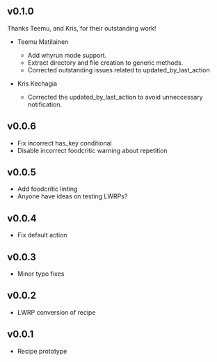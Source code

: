 ## v0.1.0

Thanks Teemu, and Kris, for their outstanding work!

* Teemu Matilainen
  - Add whyrun mode support.
  - Extract directory and file creation to generic methods.
  - Corrected outstanding issues related to updated_by_last_action
   
* Kris Kechagia
  - Corrected the updated_by_last_action to avoid unneccessary
    notification.

## v0.0.6

  - Fix incorrect has_key conditional
  - Disable incorrect foodcritic warning about repetition

## v0.0.5

  - Add foodcritic linting
  - Anyone have ideas on testing LWRPs?

## v0.0.4

  - Fix default action

## v0.0.3

  - Minor typo fixes

## v0.0.2

  - LWRP conversion of recipe

## v0.0.1

  - Recipe prototype
